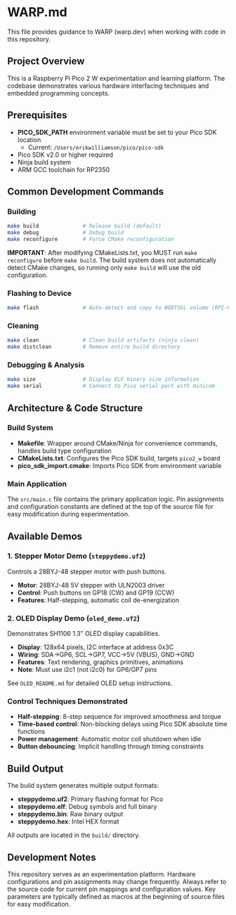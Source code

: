 # WARP.md

This file provides guidance to WARP (warp.dev) when working with code in this repository.

## Project Overview

This is a Raspberry Pi Pico 2 W experimentation and learning platform. The codebase demonstrates various hardware interfacing techniques and embedded programming concepts.

## Prerequisites

- **PICO_SDK_PATH** environment variable must be set to your Pico SDK location
  - Current: `/Users/erikwilliamson/pico/pico-sdk`
- Pico SDK v2.0 or higher required
- Ninja build system
- ARM GCC toolchain for RP2350

## Common Development Commands

### Building
```bash
make build              # Release build (default)
make debug              # Debug build
make reconfigure        # Force CMake reconfiguration
```

**IMPORTANT**: After modifying CMakeLists.txt, you MUST run `make reconfigure` before `make build`. The build system does not automatically detect CMake changes, so running only `make build` will use the old configuration.

### Flashing to Device
```bash
make flash              # Auto-detect and copy to BOOTSEL volume (RPI-RP2350/RPI-RP2)
```

### Cleaning
```bash
make clean              # Clean build artifacts (ninja clean)
make distclean          # Remove entire build directory
```

### Debugging & Analysis
```bash
make size               # Display ELF binary size information
make serial             # Connect to Pico serial port with minicom
```

## Architecture & Code Structure

### Build System
- **Makefile**: Wrapper around CMake/Ninja for convenience commands, handles build type configuration
- **CMakeLists.txt**: Configures the Pico SDK build, targets `pico2_w` board
- **pico_sdk_import.cmake**: Imports Pico SDK from environment variable

### Main Application
The `src/main.c` file contains the primary application logic. Pin assignments and configuration constants are defined at the top of the source file for easy modification during experimentation.

## Available Demos

### 1. Stepper Motor Demo (`steppydemo.uf2`)
Controls a 28BYJ-48 stepper motor with push buttons.
- **Motor**: 28BYJ-48 5V stepper with ULN2003 driver
- **Control**: Push buttons on GP18 (CW) and GP19 (CCW)
- **Features**: Half-stepping, automatic coil de-energization

### 2. OLED Display Demo (`oled_demo.uf2`)
Demonstrates SH1106 1.3" OLED display capabilities.
- **Display**: 128x64 pixels, I2C interface at address 0x3C
- **Wiring**: SDA→GP6, SCL→GP7, VCC→5V (VBUS), GND→GND
- **Features**: Text rendering, graphics primitives, animations
- **Note**: Must use i2c1 (not i2c0) for GP6/GP7 pins

See `OLED_README.md` for detailed OLED setup instructions.

### Control Techniques Demonstrated
- **Half-stepping**: 8-step sequence for improved smoothness and torque
- **Time-based control**: Non-blocking delays using Pico SDK absolute time functions
- **Power management**: Automatic motor coil shutdown when idle
- **Button debouncing**: Implicit handling through timing constraints

## Build Output

The build system generates multiple output formats:
- **steppydemo.uf2**: Primary flashing format for Pico
- **steppydemo.elf**: Debug symbols and full binary
- **steppydemo.bin**: Raw binary output
- **steppydemo.hex**: Intel HEX format

All outputs are located in the `build/` directory.

## Development Notes

This repository serves as an experimentation platform. Hardware configurations and pin assignments may change frequently. Always refer to the source code for current pin mappings and configuration values. Key parameters are typically defined as macros at the beginning of source files for easy modification.
